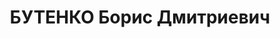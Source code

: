 ---
title: БУТЕНКО Борис Дмитриевич
description: 'Род. в 1896, член ВКП(б). Проживал: Тепловский р-н. Председатель Райисполкома

  Приговор: ВК ВС СССР, 28.01.1938 – ВМН.

  Реабилитирован июнь 1957'
---